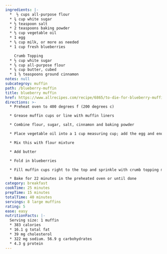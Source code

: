 ```yaml
---
ingredients: |-
  *  ½ cups all-purpose flour
  * ¾ cup white sugar
  * ½ teaspoon salt
  * 2 teaspoons baking powder
  * ⅓ cup vegetable oil
  * 1 egg
  * ⅓ cup milk, or more as needed
  * 1 cup fresh blueberries

    Crumb Topping
  * ½ cup white sugar
  * ⅓ cup all-purpose flour
  * ¼ cup butter, cubed
  * 1 ½ teaspoons ground cinnamon
notes: null
subcategroy: muffin
path: /blueberry-muffin
title: blueberry muffin
href: https://www.allrecipes.com/recipe/6865/to-die-for-blueberry-muffins/
directions: >-
  * Preheat oven to 400 degrees f (200 degrees c)

  * Grease muffin cups or line with muffin liners

  * Combine flour, sugar, salt, cinnamon and baking powder

  * Place vegetable oil into a 1 cup measuring cup; add the egg and enough milk to fill the cup

  * Mix this with flour mixture

  * Add butter

  * Fold in blueberries

  * Fill muffin cups right to the top and sprinkle with crumb topping mixture

  * Bake for 22 minutes in the preheated oven or until done
category: breakfast
cookTime: 25 minutes
prepTime: 15 minutes
totalTime: 40 minutes
servings: 8 large muffins
rating: 5
ease: easy
nutritionFacts: |-
  Serving size: 1 muffin
  * 383 calories
  * 16.1 g total fat
  * 39 mg cholesterol
  * 322 mg sodium. 56.9 g carbohydrates
  * 4.3 g protein
---
```

